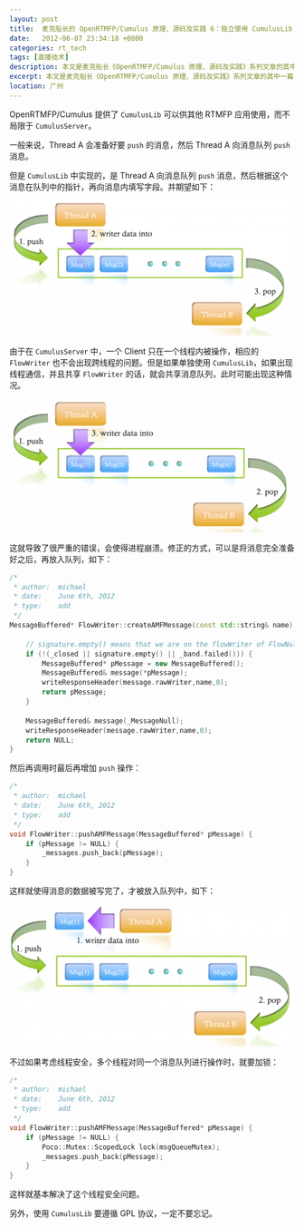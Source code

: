 ```yaml
---
layout: post
title:  麦克船长的 OpenRTMFP/Cumulus 原理、源码及实践 6：独立使用 CumulusLib 源码时的线程安全 Bug 及修复方法
date:   2012-06-07 23:34:18 +0800
categories: rt_tech
tags: [直播技术]
description: 本文是麦克船长《OpenRTMFP/Cumulus 原理、源码及实践》系列文章的其中一篇，相关内容最初首发于 CSDN 的 Poechant 技术博客，后整理于本博客。对于使用 Cumulus 来做二次开发的技术人员，CumulusLib 是一定会使用到的，但是 CumulusLib 的源码在被单独使用时是存在严重的线程安全 Bug 的，这就是本文诞生的原因。YY 的网页版流媒体技术服务端使用到 CumulusLib 时遇到了这个问题，因此修复了这个 Bug。最终的 Bug 修复很简单，但是要先理解 CumulusLib 整体线程安全问题才能确定解决方案。
excerpt: 本文是麦克船长《OpenRTMFP/Cumulus 原理、源码及实践》系列文章的其中一篇，相关内容最初首发于 CSDN 的 Poechant 技术博客，后整理于本博客。对于使用 Cumulus 来做二次开发的技术人员，CumulusLib 是一定会使用到的，但是 CumulusLib 的源码在被单独使用时是存在严重的线程安全 Bug 的，这就是本文诞生的原因。YY 的网页版流媒体技术服务端使用到 CumulusLib 时遇到了这个问题，因此修复了这个 Bug。最终的 Bug 修复很简单，但是要先理解 CumulusLib 整体线程安全问题才能确定解决方案。
location: 广州
---
```


OpenRTMFP/Cumulus 提供了 `CumulusLib` 可以供其他 RTMFP 应用使用，而不局限于 `CumulusServer`。

一般来说，Thread A 会准备好要 `push` 的消息，然后 Thread A 向消息队列 `push` 消息。

但是 `CumulusLib` 中实现的，是 Thread A 向消息队列 `push` 消息，然后根据这个消息在队列中的指针，再向消息内填写字段。并期望如下：

![image](/img/src/2012-06-07-openrtmfp-cumulus-6-1.png)

由于在 `CumulusServer` 中，一个 Client 只在一个线程内被操作，相应的 `FlowWriter` 也不会出现跨线程的问题。但是如果单独使用 `CumulusLib`，如果出现线程通信，并且共享 `FlowWriter` 的话，就会共享消息队列，此时可能出现这种情况。

![image](/img/src/2012-06-07-openrtmfp-cumulus-6-2.png)

这就导致了很严重的错误，会使得进程崩溃。修正的方式，可以是将消息完全准备好之后，再放入队列，如下：

```c++
/*
 * author:  michael
 * date:    June 6th, 2012
 * type:    add
 */
MessageBuffered* FlowWriter::createAMFMessage(const std::string& name)
 
    // signature.empty() means that we are on the flowWriter of FlowNull
    if (!(_closed || signature.empty() || _band.failed())) {
        MessageBuffered* pMessage = new MessageBuffered();
        MessageBuffered& message(*pMessage);
        writeResponseHeader(message.rawWriter,name,0);
        return pMessage;
    }
 
    MessageBuffered& message(_MessageNull);
    writeResponseHeader(message.rawWriter,name,0);
    return NULL;
}
```

然后再调用时最后再增加 `push` 操作：

```c++
/*
 * author:  michael
 * date:    June 6th, 2012
 * type:    add
 */
void FlowWriter::pushAMFMessage(MessageBuffered* pMessage) {
    if (pMessage != NULL) {
        _messages.push_back(pMessage);
    }
}
```

这样就使得消息的数据被写完了，才被放入队列中，如下：

![image](/img/src/2012-06-07-openrtmfp-cumulus-6-3.png)

不过如果考虑线程安全，多个线程对同一个消息队列进行操作时，就要加锁：

```c++
/*
 * author:  michael
 * date:    June 6th, 2012
 * type:    add
 */
void FlowWriter::pushAMFMessage(MessageBuffered* pMessage) {
    if (pMessage != NULL) {
        Poco::Mutex::ScopedLock lock(msgQueueMutex);
        _messages.push_back(pMessage);
    }
}
```

这样就基本解决了这个线程安全问题。

另外，使用 `CumulusLib` 要遵循 GPL 协议，一定不要忘记。